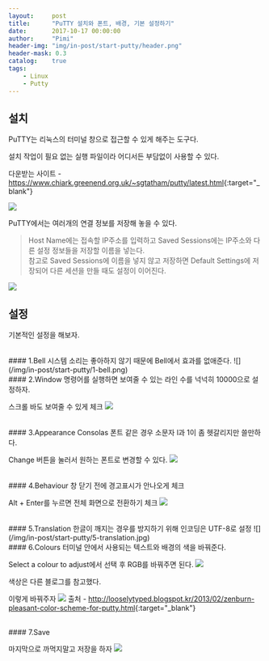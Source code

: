 ```yaml
---
layout:     post
title:      "PuTTY 설치와 폰트, 배경, 기본 설정하기"
date:       2017-10-17 00:00:00
author:     "Pimi"
header-img: "img/in-post/start-putty/header.png"
header-mask: 0.3
catalog:    true
tags:
    - Linux
    - Putty
---
```


## 설치

PuTTY는 리눅스의 터미널 창으로 접근할 수 있게 해주는 도구다.

설치 작업이 필요 없는 실행 파일이라 어디서든 부담없이 사용할 수 있다.

다운받는 사이트 - <https://www.chiark.greenend.org.uk/~sgtatham/putty/latest.html>{:target="_blank"}

![](/img/in-post/start-putty/download.png)

PuTTY에서는 여러개의 연결 정보를 저장해 놓을 수 있다.

>Host Name에는 접속할 IP주소를 입력하고 Saved Sessions에는 IP주소와 다른 설정 정보들을 저장할 이름을 넣는다.<br>
>참고로 Saved Sessions에 이름을 넣지 않고 저장하면 Default Settings에 저장되어 다른 세션을 만들 때도 설정이 이어진다.

![](/img/in-post/start-putty/session.png)

## 설정

기본적인 설정을 해보자.

<br>
#### 1.Bell
시스템 소리는 좋아하지 않기 때문에 Bell에서 효과를 없애준다.
![](/img/in-post/start-putty/1-bell.png)

<br>
#### 2.Window
명령어를 실행하면 보여줄 수 있는 라인 수를 넉넉히 10000으로 설정하자.

스크롤 바도 보여줄 수 있게 체크
![](/img/in-post/start-putty/2-window.png)

<br>
#### 3.Appearance
Consolas 폰트 같은 경우 소문자 l과 1이 좀 헷갈리지만 쓸만하다.

Change 버튼을 눌러서 원하는 폰트로 변경할 수 있다.
![](/img/in-post/start-putty/3-appearance.png)

<br>
#### 4.Behaviour
창 닫기 전에 경고표시가 안나오게 체크

Alt + Enter를 누르면 전체 화면으로 전환하기 체크
![](/img/in-post/start-putty/4-behaviour.png)

<br>
#### 5.Translation
한글이 깨지는 경우를 방지하기 위해 인코딩은 UTF-8로 설정
![](/img/in-post/start-putty/5-translation.jpg)

<br>
#### 6.Colours
터미널 안에서 사용되는 텍스트와 배경의 색을 바꿔준다.

Select a colour to adjust에서 선택 후 RGB를 바꿔주면 된다.
![](/img/in-post/start-putty/6-colours.png)

색상은 다른 블로그를 참고했다.

이렇게 바꿔주자
![](/img/in-post/start-putty/color-list.jpg)
출처 - <http://looselytyped.blogspot.kr/2013/02/zenburn-pleasant-color-scheme-for-putty.html>{:target="_blank"}

<br>
#### 7.Save

마지막으로 까먹지말고 저장을 하자
![](/img/in-post/start-putty/7-save.png)